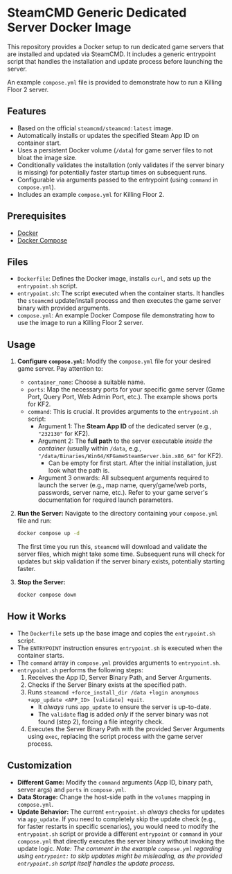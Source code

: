 # SteamCMD Generic Dedicated Server Docker Image

This repository provides a Docker setup to run dedicated game servers that are installed and updated via SteamCMD. It includes a generic entrypoint script that handles the installation and update process before launching the server.

An example `compose.yml` file is provided to demonstrate how to run a Killing Floor 2 server.

## Features

*   Based on the official `steamcmd/steamcmd:latest` image.
*   Automatically installs or updates the specified Steam App ID on container start.
*   Uses a persistent Docker volume (`/data`) for game server files to not bloat the image size.
*   Conditionally validates the installation (only validates if the server binary is missing) for potentially faster startup times on subsequent runs.
*   Configurable via arguments passed to the entrypoint (using `command` in `compose.yml`).
*   Includes an example `compose.yml` for Killing Floor 2.

## Prerequisites

*   [Docker](https://docs.docker.com/get-docker/)
*   [Docker Compose](https://docs.docker.com/compose/install/)

## Files

*   `Dockerfile`: Defines the Docker image, installs `curl`, and sets up the `entrypoint.sh` script.
*   `entrypoint.sh`: The script executed when the container starts. It handles the `steamcmd` update/install process and then executes the game server binary with provided arguments.
*   `compose.yml`: An example Docker Compose file demonstrating how to use the image to run a Killing Floor 2 server.

## Usage

1.  **Configure `compose.yml`:**
    Modify the `compose.yml` file for your desired game server. Pay attention to:
    *   `container_name`: Choose a suitable name.
    *   `ports`: Map the necessary ports for your specific game server (Game Port, Query Port, Web Admin Port, etc.). The example shows ports for KF2.
    *   `command`: This is crucial. It provides arguments to the `entrypoint.sh` script:
        *   Argument 1: The **Steam App ID** of the dedicated server (e.g., `"232130"` for KF2).
        *   Argument 2: The **full path** to the server executable *inside the container* (usually within `/data`, e.g., `"/data/Binaries/Win64/KFGameSteamServer.bin.x86_64"` for KF2).
            * Can be empty for first start. After the initial installation, just look what the path is.
        *   Argument 3 onwards: All subsequent arguments required to launch the server (e.g., map name, query/game/web ports, passwords, server name, etc.). Refer to your game server's documentation for required launch parameters.

3.  **Run the Server:**
    Navigate to the directory containing your `compose.yml` file and run:
    ```bash
    docker compose up -d
    ```
    The first time you run this, `steamcmd` will download and validate the server files, which might take some time. Subsequent runs will check for updates but skip validation if the server binary exists, potentially starting faster.

4.  **Stop the Server:**
    ```bash
    docker compose down
    ```

## How it Works

*   The `Dockerfile` sets up the base image and copies the `entrypoint.sh` script.
*   The `ENTRYPOINT` instruction ensures `entrypoint.sh` is executed when the container starts.
*   The `command` array in `compose.yml` provides arguments to `entrypoint.sh`.
*   `entrypoint.sh` performs the following steps:
    1.  Receives the App ID, Server Binary Path, and Server Arguments.
    2.  Checks if the Server Binary exists at the specified path.
    3.  Runs `steamcmd +force_install_dir /data +login anonymous +app_update <APP_ID> [validate] +quit`.
        *   It *always* runs `app_update` to ensure the server is up-to-date.
        *   The `validate` flag is added *only* if the server binary was not found (step 2), forcing a file integrity check.
    4.  Executes the Server Binary Path with the provided Server Arguments using `exec`, replacing the script process with the game server process.

## Customization

*   **Different Game:** Modify the `command` arguments (App ID, binary path, server args) and `ports` in `compose.yml`.
*   **Data Storage:** Change the host-side path in the `volumes` mapping in `compose.yml`.
*   **Update Behavior:** The current `entrypoint.sh` *always* checks for updates via `app_update`. If you need to completely skip the update check (e.g., for faster restarts in specific scenarios), you would need to modify the `entrypoint.sh` script or provide a different `entrypoint` or `command` in your `compose.yml` that directly executes the server binary without invoking the update logic. *Note: The comment in the example `compose.yml` regarding using `entrypoint:` to skip updates might be misleading, as the provided `entrypoint.sh` script itself handles the update process.*

